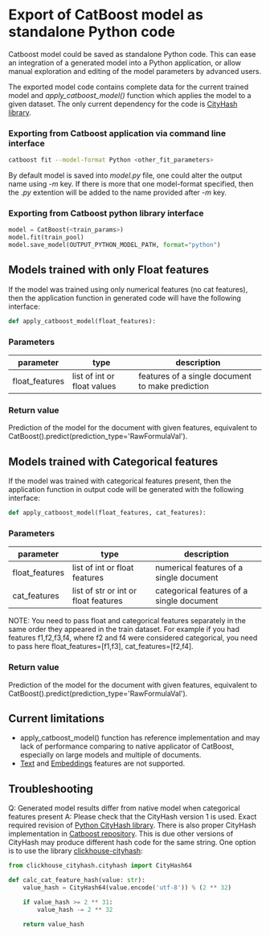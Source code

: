 Export of CatBoost model as standalone Python code
==================================================

Catboost model could be saved as standalone Python code. This can ease an integration of a generated model into a Python application, or allow manual exploration and editing of the model parameters by advanced users.

The exported model code contains complete data for the current trained model and *apply_catboost_model()* function which applies the model to a given dataset. The only current dependency for the code is [CityHash library](https://github.com/Amper/cityhash/tree/4f02fe0ba78d4a6d1735950a9c25809b11786a56).

### Exporting from Catboost application via command line interface

```bash
catboost fit --model-format Python <other_fit_parameters>
```

By default model is saved into *model.py* file, one could alter the output name using *-m* key. If there is more that one model-format specified, then the *.py* extention will be added to the name provided after *-m* key.

### Exporting from Catboost python library interface

```python
model = CatBoost(<train_params>)
model.fit(train_pool)
model.save_model(OUTPUT_PYTHON_MODEL_PATH, format="python")
```

## Models trained with only Float features

If the model was trained using only numerical features (no cat features), then the application function in generated code will have the following interface:

```python
def apply_catboost_model(float_features):
```

### Parameters

| parameter      | type                       | description                                      |
|----------------|----------------------------|--------------------------------------------------|
| float_features | list of int or float values| features of a single document to make prediction |

### Return value

Prediction of the model for the document with given features, equivalent to CatBoost().predict(prediction_type='RawFormulaVal').

## Models trained with Categorical features

If the model was trained with categorical features present, then the application function in output code will be generated with the following interface:

```python
def apply_catboost_model(float_features, cat_features):
```

### Parameters

| parameter      | type                                 | description                               |
|----------------|--------------------------------------|-------------------------------------------|
| float_features | list of int or float features        | numerical features of a single document   |
| cat_features   | list of str or int or float features | categorical features of a single document |

NOTE: You need to pass float and categorical features separately in the same order they appeared in the train dataset. For example if you had features f1,f2,f3,f4, where f2 and f4 were considered categorical, you need to pass here float_features=[f1,f3], cat_features=[f2,f4].

### Return value

Prediction of the model for the document with given features, equivalent to CatBoost().predict(prediction_type='RawFormulaVal').

## Current limitations

- apply_catboost_model() function has reference implementation and may lack of performance comparing to native applicator of CatBoost, especially on large models and multiple of documents.
- [Text](https://catboost.ai/en/docs/features/text-features) and [Embeddings](https://catboost.ai/en/docs/features/embeddings-features) features are not supported.

## Troubleshooting

Q: Generated model results differ from native model when categorical features present
A: Please check that the CityHash version 1 is used. Exact required revision of [Python CityHash library](https://github.com/Amper/cityhash/tree/4f02fe0ba78d4a6d1735950a9c25809b11786a56). There is also proper CityHash implementation in [Catboost repository](https://github.com/catboost/catboost/tree/master/library/python/cityhash). This is due other versions of CityHash may produce different hash code for the same string. One option is to use the library [clickhouse-cityhash](https://pypi.org/project/clickhouse-cityhash/):

```python
from clickhouse_cityhash.cityhash import CityHash64

def calc_cat_feature_hash(value: str):
    value_hash = CityHash64(value.encode('utf-8')) % (2 ** 32)

    if value_hash >= 2 ** 31:
        value_hash -= 2 ** 32

    return value_hash
```
